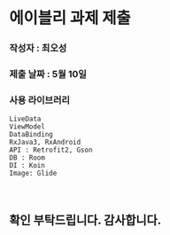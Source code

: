 # 에이블리 과제 제출 

### 작성자 : 최오성
### 제출 날짜 : 5월 10일
### 사용 라이브러리
    LiveData
    ViewModel
    DataBinding
    RxJava3, RxAndroid
    API : Retrofit2, Gson
    DB : Room
    DI : Koin
    Image: Glide
</br>

## 확인 부탁드립니다. 감사합니다.
